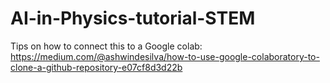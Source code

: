 # AI-in-Physics-tutorial-STEM

Tips on how to connect this to a Google colab:
https://medium.com/@ashwindesilva/how-to-use-google-colaboratory-to-clone-a-github-repository-e07cf8d3d22b
